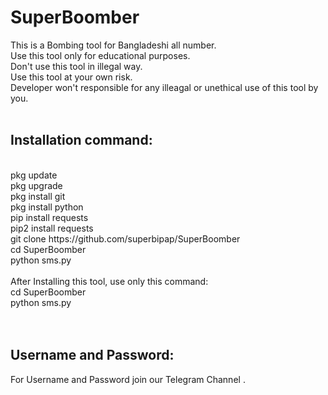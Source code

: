 # SuperBoomber
This is a Bombing tool for Bangladeshi all number. <br>
Use this tool only for educational purposes. <br>
Don't use this tool in illegal way. <br>
Use this tool at your own risk. <br> Developer won't responsible for any illeagal or unethical use of this tool by you. <br><br>

<h2>Installation command:</h2><br>
pkg update <br>
pkg upgrade <br>
pkg install git <br>
pkg install python <br>
pip install requests <br>
pip2 install requests <br>
git clone https://github.com/superbipap/SuperBoomber <br>
cd SuperBoomber <br>
python sms.py <br>
 <br>
After Installing this tool, use only this command: <br>
cd SuperBoomber <br>
python sms.py <br> <br> <br>


<h2>Username and Password:</h2>
For Username and Password join our <a href="https://t.me/superbipap" style="text-decoration:none"> Telegram Channel </a>.
